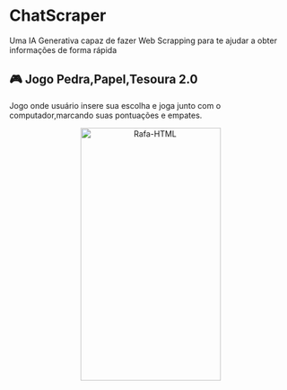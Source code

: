 # ChatScraper
Uma IA Generativa capaz de fazer Web Scrapping para te ajudar a obter informações de forma rápida


## 🎮 Jogo Pedra,Papel,Tesoura 2.0
Jogo onde usuário insere sua escolha e joga junto com o computador,marcando suas pontuações e empates.
<div align="center">
   <img align="center"  alt="Rafa-HTML" height="450" width="250" src="https://cdn.discordapp.com/attachments/1022605277469626472/1165699359531347988/az_recorder_20231022_133840.gif?ex=6547cd20&is=65355820&hm=e87cc7a966105d85a48a4883ea42ac681b97bd02deb30134ab9d8ffd4b8fb377&">
</div>
 

